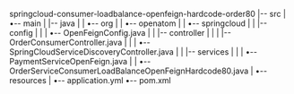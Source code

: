 springcloud-consumer-loadbalance-openfeign-hardcode-order80
|-- src
|   •-- main
|       |-- java
|       |   •-- org
|       |       •-- openatom
|       |           •-- springcloud
|       |               |-- config
|       |               |   •-- OpenFeignConfig.java
|       |               |-- controller
|       |               |   |-- OrderConsumerController.java
|       |               |   •-- SpringCloudServiceDiscoveryController.java
|       |               |-- services
|       |               |   •-- PaymentServiceOpenFeign.java
|       |               •-- OrderServiceConsumerLoadBalanceOpenFeignHardcode80.java
|       •-- resources
|           •-- application.yml
•-- pom.xml